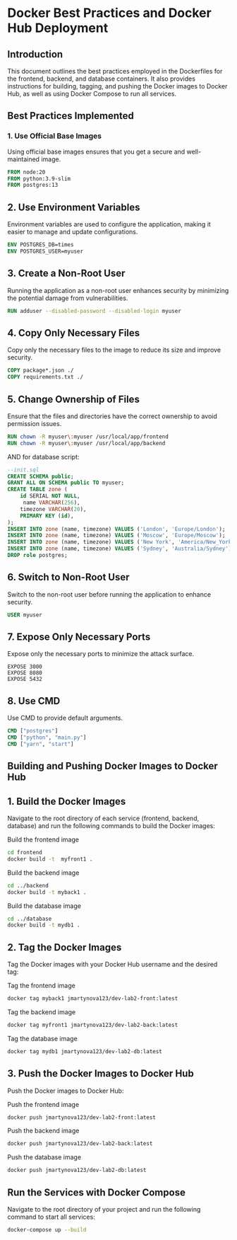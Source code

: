 # Docker Best Practices and Docker Hub Deployment

## Introduction

This document outlines the best practices employed in the Dockerfiles for the frontend, backend, and database containers. It also provides instructions for building, tagging, and pushing the Docker images to Docker Hub, as well as using Docker Compose to run all services.

## Best Practices Implemented

### 1. Use Official Base Images

Using official base images ensures that you get a secure and well-maintained image.

```Dockerfile
FROM node:20
FROM python:3.9-slim
FROM postgres:13
```

## 2. Use Environment Variables
Environment variables are used to configure the application, making it easier to manage and update configurations.

```Dockerfile
ENV POSTGRES_DB=times
ENV POSTGRES_USER=myuser
```
## 3. Create a Non-Root User
Running the application as a non-root user enhances security by minimizing the potential damage from vulnerabilities.

```Dockerfile
RUN adduser --disabled-password --disabled-login myuser
```
## 4. Copy Only Necessary Files
Copy only the necessary files to the image to reduce its size and improve security.

```Dockerfile
COPY package*.json ./
COPY requirements.txt ./
```
## 5. Change Ownership of Files
Ensure that the files and directories have the correct ownership to avoid permission issues.

```Dockerfile
RUN chown -R myuser\:myuser /usr/local/app/frontend
RUN chown -R myuser\:myuser /usr/local/app/backend
```

AND for database script:
```sql
--init.sql
CREATE SCHEMA public;
GRANT ALL ON SCHEMA public TO myuser;
CREATE TABLE zone (
    id SERIAL NOT NULL,
     name VARCHAR(256),
    timezone VARCHAR(20),
    PRIMARY KEY (id),
);
INSERT INTO zone (name, timezone) VALUES ('London', 'Europe/London');
INSERT INTO zone (name, timezone) VALUES ('Moscow', 'Europe/Moscow');
INSERT INTO zone (name, timezone) VALUES ('New York', 'America/New_York');
INSERT INTO zone (name, timezone) VALUES ('Sydney', 'Australia/Sydney');
DROP role postgres;
```
## 6. Switch to Non-Root User
Switch to the non-root user before running the application to enhance security.

```Dockerfile
USER myuser
```
## 7. Expose Only Necessary Ports
Expose only the necessary ports to minimize the attack surface.

```Dcokerfile
EXPOSE 3000
EXPOSE 8080
EXPOSE 5432
```
## 8. Use  CMD
Use CMD to provide default arguments.


```Dockerfile
CMD ["postgres"]
CMD ["python", "main.py"]
CMD ["yarn", "start"]
```
## Building and Pushing Docker Images to Docker Hub
## 1. Build the Docker Images
Navigate to the root directory of each service (frontend, backend, database) and run the following commands to build the Docker images:


Build the frontend image
``` bash
cd frontend
docker build -t  myfront1 .
```

Build the backend image
``` bash
cd ../backend
docker build -t myback1 .
```

Build the database image
```bash
cd ../database
docker build -t mydb1 .
```
## 2. Tag the Docker Images
Tag the Docker images with your Docker Hub username and the desired tag:


Tag the frontend image
``` bash
docker tag myback1 jmartynova123/dev-lab2-front:latest
```
Tag the backend image

``` bash
docker tag myfront1 jmartynova123/dev-lab2-back:latest
```

Tag the database image 
``` bash
docker tag mydb1 jmartynova123/dev-lab2-db:latest
```
## 3. Push the Docker Images to Docker Hub
Push the Docker images to Docker Hub:


Push the frontend image

``` bash
docker push jmartynova123/dev-lab2-front:latest
```

Push the backend image

```bash
docker push jmartynova123/dev-lab2-back:latest
```
Push the database image
```bash
docker push jmartynova123/dev-lab2-db:latest
```

## Run the Services with Docker Compose
Navigate to the root directory of your project and run the following command to start all services:

``` bash
docker-compose up --build
```